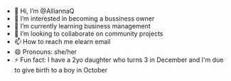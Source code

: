 - 👋 Hi, I’m @AlliannaQ
- 👀 I’m interested in becoming a bussiness owner
- 🌱 I’m currently learning business management
- 💞️ I’m looking to collaborate on community projects
- 📫 How to reach me elearn email
- 😄 Pronouns: she/her
- ⚡ Fun fact: I have a 2yo daughter who turns 3 in December and I'm due to give birth to a boy in October

<!---
AlliannaQ/AlliannaQ is a ✨ special ✨ repository because its `README.md` (this file) appears on your GitHub profile.
You can click the Preview link to take a look at your changes.
--->

